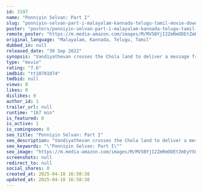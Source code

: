 ```yaml
---
id: 3197
name: "Ponniyin Selvan: Part I"
slug: "ponniyin-selvan-part-i-malayalam-kannada-telugu-tamil-movie-download"
poster: "posters/ponniyin-selvan-part-i-malayalam-kannada-telugu-tamil-2022.jpg"
remote_poster: "https://m.media-amazon.com/images/M/MV5BYjI2ZmRmODEtZmEyYS00OWY3LTlhNWEtODhlZjQyNjVlMWU0XkEyXkFqcGc@._V1_SX300.jpg"
original_language: "Malayalam, Kannada, Telugu, Tamil"
dubbed_in: null
released_date: "30 Sep 2022"
synopsis: "Vandiyathevan crosses the Chola land to deliver a message from the Crown Prince Aditha Karikalan, while Kundavai attempts to establish political peace as vassals and petty chieftains plot against the throne."
type: "movie"
rating: "7.6"
imdbid: "tt10701074"
tmdbid: null
views: 0
likes: 0
dislikes: 0
author_id: 1
trailer_url: null
runtime: "167 min"
is_featured: 0
is_active: 1
is_comingsoon: 0
seo_title: "Ponniyin Selvan: Part I"
seo_description: "Vandiyathevan crosses the Chola land to deliver a message from the Crown Prince Aditha Karikalan, while Kundavai attempts to establish political peace as vassals and petty chieftains plot against the throne."
seo_keywords: "\"Ponniyin Selvan: Part I\""
seo_image: "https://m.media-amazon.com/images/M/MV5BYjI2ZmRmODEtZmEyYS00OWY3LTlhNWEtODhlZjQyNjVlMWU0XkEyXkFqcGc@._V1_SX300.jpg"
screenshots: null
redirect_to: null
social_shares: 0
created_at: 2025-04-18 16:50:38
updated_at: 2025-04-18 16:50:38
---
```


